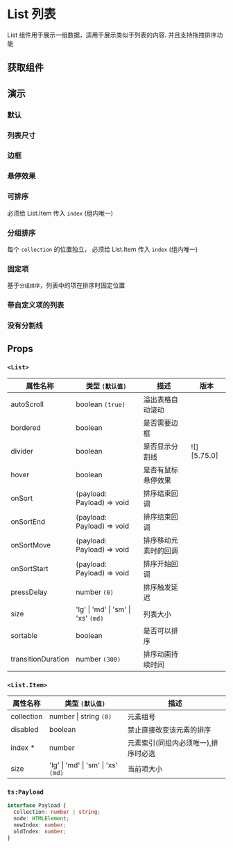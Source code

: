 # List 列表

List 组件用于展示一组数据，适用于展示类似于列表的内容. 并且支持拖拽排序功能

## 获取组件

<!--{include:<import-guide>}-->

## 演示

### 默认

<!--{include:`default.md`}-->

### 列表尺寸

<!--{include:`size.md`}-->

### 边框

<!--{include:`bordered.md`}-->

### 悬停效果

<!--{include:`hover.md`}-->

### 可排序

必须给 List.Item 传入 `index` (组内唯一)

<!--{include:`sortable.md`}-->

### 分组排序

每个 `collection` 的位置独立， 必须给 List.Item 传入 `index` (组内唯一)

<!--{include:`collection.md`}-->

### 固定项

基于`分组排序`，列表中的项在排序时固定位置

<!--{include:`sort-fixed.md`}-->

### 带自定义项的列表

<!--{include:`custom.md`}-->

### 没有分割线

<!--{include:`no-divider.md`}-->

## Props

### `<List>`

| 属性名称           | 类型 `(默认值)`                     | 描述                 | 版本        |
| ------------------ | ----------------------------------- | -------------------- | ----------- |
| autoScroll         | boolean `(true)`                    | 溢出表格自动滚动     |             |
| bordered           | boolean                             | 是否需要边框         |             |
| divider            | boolean                             | 是否显示分割线       | ![][5.75.0] |
| hover              | boolean                             | 是否有鼠标悬停效果   |             |
| onSort             | (payload: Payload) => void          | 排序结束回调         |             |
| onSortEnd          | (payload: Payload) => void          | 排序结束回调         |             |
| onSortMove         | (payload: Payload) => void          | 排序移动元素时的回调 |             |
| onSortStart        | (payload: Payload) => void          | 排序开始回调         |             |
| pressDelay         | number `(0)`                        | 排序触发延迟         |             |
| size               | 'lg' \| 'md' \| 'sm' \| 'xs' `(md)` | 列表大小             |             |
| sortable           | boolean                             | 是否可以排序         |             |
| transitionDuration | number `(300)`                      | 排序动画持续时间     |             |

### `<List.Item>`

| 属性名称   | 类型 `(默认值)`                     | 描述                                |
| ---------- | ----------------------------------- | ----------------------------------- |
| collection | number \| string `(0)`              | 元素组号                            |
| disabled   | boolean                             | 禁止直接改变该元素的排序            |
| index \*   | number                              | 元素索引(同组内必须唯一),排序时必选 |
| size       | 'lg' \| 'md' \| 'sm' \| 'xs' `(md)` | 当前项大小                          |

### `ts:Payload`

```ts
interface Payload {
  collection: number | string;
  node: HTMLElement;
  newIndex: number;
  oldIndex: number;
}
```
